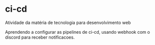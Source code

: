 # ci-cd
Atividade da matéria de tecnologia para desenvolvimento web

Aprendendo a configurar as pipelines de ci-cd, usando webhook com o discord para receber notificacoes.
